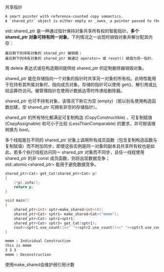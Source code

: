 共享指针

```txt
A smart pointer with reference-counted copy semantics.
A `shared_ptr` object is either empty or _owns_ a pointer passed to the constructor. Copies of a `shared_ptr` share ownership of the same pointer. When the last `shared_ptr` that owns the pointer is destroyed or reset, the owned pointer is freed (either by `delete` or by invoking a custom deleter that was passed to the constructor). A `shared_ptr` also stores another pointer, which is usually (but not always) the same pointer as it owns. The stored pointer can be retrieved by calling the `get()` member function. The equality and relational operators for `shared_ptr` only compare the stored pointer returned by `get()`, not the owned pointer. To test whether two `shared_ptr` objects share ownership of the same pointer see `std::shared_ptr::owner_before` and `std::owner_less`.
```

std::shared_ptr 是一种通过指针保持对象共享所有权的智能指针。**多个 shared_ptr 对象可持有同一对象**。下列情况之一出现时销毁对象并解分配其内存：

    最后剩下的持有对象的 shared_ptr 被销毁；
    最后剩下的持有对象的 shared_ptr 被通过 operator= 或 reset() 赋值为另一指针。 

用 delete 表达式或在构造期间提供给 shared_ptr 的定制删除器销毁对象。

shared_ptr 能在存储指向一个对象的指针时共享另一对象的所有权。此特性能用于在持有其所属对象时，指向成员对象。存储的指针可以使用 get()、解引用或比较运算符访问。被管理指针在使用计数抵达零时传递给删除器。

shared_ptr 也可不持有对象，该情况下称它为空 (empty)（若以别名使用构造函数创建，空 shared_ptr 可拥有非空的存储指针）。

shared_ptr 的所有特化都满足可复制构造 (CopyConstructible) 、可复制赋值 (CopyAssignable) 和可小于比较 (LessThanComparable) 的要求，并可按语境转换为 bool。

多个线程能在不同的 shared_ptr 对象上调用所有成员函数（包含复制构造函数与复制赋值）而不附加同步，即使这些实例是同一对象的副本且共享所有权也是如此。若多个执行线程访问同一 shared_ptr 对象而不同步，且任一线程使用 shared_ptr 的非 const 成员函数，则将出现数据竞争；std::atomic<shared_ptr> 能用于避免数据竞争。 

```cpp
shared_ptr<Cat> get_Cat(shared_ptr<Cat> p)
{
    (*p).info();
    return p;
}

void main()
{
    shared_ptr<int> sptr=make_shared<int>(8);
    shared_ptr<Cat> sptr1= make_shared<Cat>("mmmm");
    shared_ptr<Cat> sptr2=sptr1;
    shared_ptr<Cat> sptr3= get_Cat(sptr1);
    cout<<sptr1.use_count()<<" "<<sptr2.use_count()<<" "<<sptr3.use_count()<<endl;
}
```

```txt
mmmm : Individual Construction
this is mmmm
3 3 3
mmmm : Deconstruction
```

使用make_shared会维护弱引用计数


